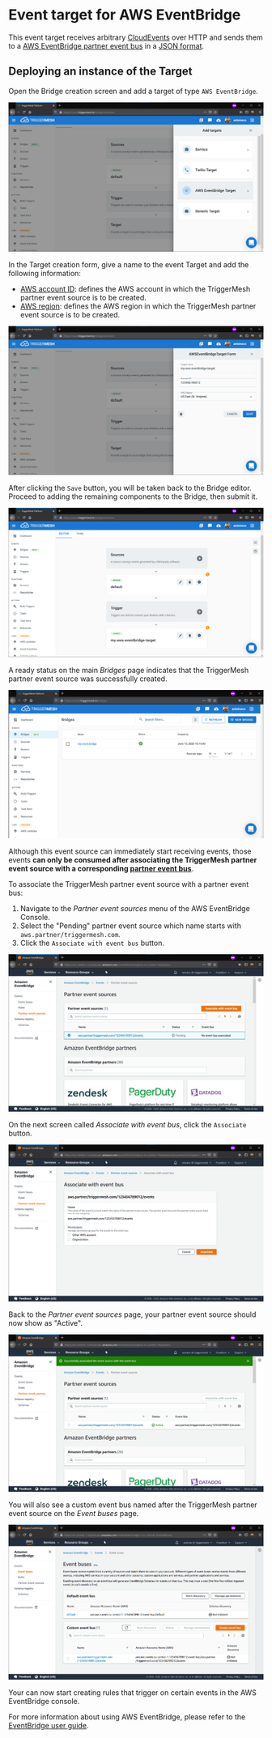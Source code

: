 # Event target for AWS EventBridge

This event target receives arbitrary [CloudEvents][ce] over HTTP and sends them to a [AWS EventBridge partner event
bus][intro] in a [JSON format][ce-jsonformat].

## Deploying an instance of the Target

Open the Bridge creation screen and add a target of type `AWS EventBridge`.

![Adding an AWS EventBridge target](../images/awseventbridge-target/create-bridge-1.png)

In the Target creation form, give a name to the event Target and add the following information:

* [AWS account ID][aws-acc-id]: defines the AWS account in which the TriggerMesh partner event source is to be created.
* [AWS region][aws-regions]: defines the AWS region in which the TriggerMesh partner event source is to be created.

![AWS EventBridge target form](../images/awseventbridge-target/create-bridge-2.png)

After clicking the `Save` button, you will be taken back to the Bridge editor. Proceed to adding the remaining
components to the Bridge, then submit it.

![Bridge overview](../images/awseventbridge-target/create-bridge-3.png)

A ready status on the main _Bridges_ page indicates that the TriggerMesh partner event source was successfully created.

![Bridge status](../images/awseventbridge-target/create-bridge-4.png)

Although this event source can immediately start receiving events, those events **can only be consumed after associating
the TriggerMesh partner event source with a corresponding [partner event bus][event-bus]**.

To associate the TriggerMesh partner event source with a partner event bus:

1. Navigate to the _Partner event sources_ menu of the AWS EventBridge Console.
1. Select the "Pending" partner event source which name starts with `aws.partner/triggermesh.com`.
1. Click the `Associate with event bus` button.

![Partner event sources](../images/awseventbridge-target/associate-partner-event-source-1.png)

On the next screen called _Associate with event bus_, click the `Associate` button.

![Associate with event bus](../images/awseventbridge-target/associate-partner-event-source-2.png)

Back to the _Partner event sources_ page, your partner event source should now show as "Active".

![Successful association](../images/awseventbridge-target/associate-partner-event-source-3.png)

You will also see a custom event bus named after the TriggerMesh partner event source on the _Event buses_ page.

![Event buses](../images/awseventbridge-target/associate-partner-event-source-4.png)

Your can now start creating rules that trigger on certain events in the AWS EventBridge console.

For more information about using AWS EventBridge, please refer to the [EventBridge user guide][userguide].

[intro]: https://docs.aws.amazon.com/eventbridge/latest/userguide/what-is-amazon-eventbridge.html
[userguide]: https://docs.aws.amazon.com/eventbridge/latest/userguide/eventbridge-getting-set-up.html
[event-bus]: https://docs.aws.amazon.com/eventbridge/latest/userguide/create-event-bus.html

[aws-acc-id]: https://docs.aws.amazon.com/general/latest/gr/acct-identifiers.html
[aws-regions]: https://aws.amazon.com/about-aws/global-infrastructure/regional-product-services/

[ce]: https://cloudevents.io/
[ce-jsonformat]: https://github.com/cloudevents/spec/blob/v1.0/json-format.md
